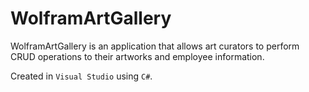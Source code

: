 # WolframArtGallery

WolframArtGallery is an application that allows art curators to perform CRUD operations to their artworks and employee information.

Created in `Visual Studio` using `C#`.
